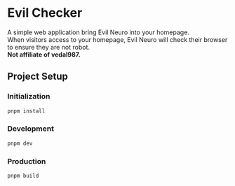 # Evil Checker

A simple web application bring Evil Neuro into your homepage.  
When visitors access to your homepage, Evil Neuro will check their browser to ensure they are not robot.  
**Not affiliate of vedal987.**

## Project Setup

### Initialization

```sh
pnpm install
```

### Development

```sh
pnpm dev
```

### Production

```sh
pnpm build
```

